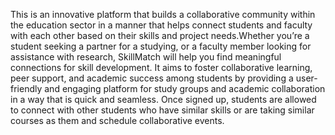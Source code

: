 This is an innovative platform that builds a collaborative community within the education sector in a manner that helps connect students and faculty with each other based on their skills and project needs.Whether you’re a student seeking a partner for a studying, or a faculty member looking for assistance with research, SkillMatch will help you find meaningful connections for skill development. It aims to foster collaborative learning, peer support, and academic success among students by providing a user-friendly and engaging platform for study groups and academic collaboration in a way that is quick and seamless. Once signed up, students are allowed to connect with other students who have similar skills or are taking similar courses as them and schedule collaborative events.
